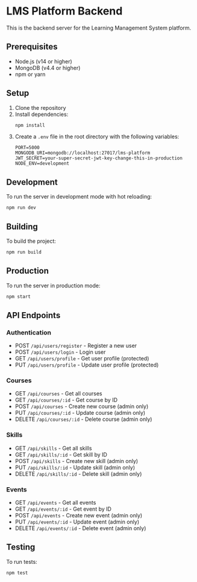 # LMS Platform Backend

This is the backend server for the Learning Management System platform.

## Prerequisites

- Node.js (v14 or higher)
- MongoDB (v4.4 or higher)
- npm or yarn

## Setup

1. Clone the repository
2. Install dependencies:
   ```bash
   npm install
   ```
3. Create a `.env` file in the root directory with the following variables:
   ```
   PORT=5000
   MONGODB_URI=mongodb://localhost:27017/lms-platform
   JWT_SECRET=your-super-secret-jwt-key-change-this-in-production
   NODE_ENV=development
   ```

## Development

To run the server in development mode with hot reloading:
```bash
npm run dev
```

## Building

To build the project:
```bash
npm run build
```

## Production

To run the server in production mode:
```bash
npm start
```

## API Endpoints

### Authentication
- POST `/api/users/register` - Register a new user
- POST `/api/users/login` - Login user
- GET `/api/users/profile` - Get user profile (protected)
- PUT `/api/users/profile` - Update user profile (protected)

### Courses
- GET `/api/courses` - Get all courses
- GET `/api/courses/:id` - Get course by ID
- POST `/api/courses` - Create new course (admin only)
- PUT `/api/courses/:id` - Update course (admin only)
- DELETE `/api/courses/:id` - Delete course (admin only)

### Skills
- GET `/api/skills` - Get all skills
- GET `/api/skills/:id` - Get skill by ID
- POST `/api/skills` - Create new skill (admin only)
- PUT `/api/skills/:id` - Update skill (admin only)
- DELETE `/api/skills/:id` - Delete skill (admin only)

### Events
- GET `/api/events` - Get all events
- GET `/api/events/:id` - Get event by ID
- POST `/api/events` - Create new event (admin only)
- PUT `/api/events/:id` - Update event (admin only)
- DELETE `/api/events/:id` - Delete event (admin only)

## Testing

To run tests:
```bash
npm test
``` 